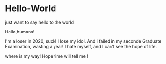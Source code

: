 # Hello-World
just want to say hello to the world

Hello,humans!

I'm a loser in 2020, suck!
I lose my idol. And i failed in my seconde Graduate Examination, wasting a year!
I hate myself, and I can't see the hope of life.

where is my way!
Hope time will tell me !
